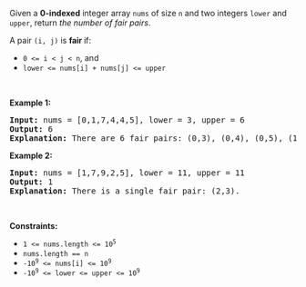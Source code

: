 <p>Given a <strong>0-indexed</strong> integer array <code>nums</code> of size <code>n</code> and two integers <code>lower</code> and <code>upper</code>, return <em>the number of fair pairs</em>.</p>

<p>A pair <code>(i, j)</code> is <b>fair </b>if:</p>

<ul>
	<li><code>0 &lt;= i &lt; j &lt; n</code>, and</li>
	<li><code>lower &lt;= nums[i] + nums[j] &lt;= upper</code></li>
</ul>

<p>&nbsp;</p>
<p><strong class="example">Example 1:</strong></p>

<pre><strong>Input:</strong> nums = [0,1,7,4,4,5], lower = 3, upper = 6
<strong>Output:</strong> 6
<strong>Explanation:</strong> There are 6 fair pairs: (0,3), (0,4), (0,5), (1,3), (1,4), and (1,5).
</pre>

<p><strong class="example">Example 2:</strong></p>

<pre><strong>Input:</strong> nums = [1,7,9,2,5], lower = 11, upper = 11
<strong>Output:</strong> 1
<strong>Explanation:</strong> There is a single fair pair: (2,3).
</pre>

<p>&nbsp;</p>
<p><strong>Constraints:</strong></p>

<ul>
	<li><code>1 &lt;= nums.length &lt;= 10<sup>5</sup></code></li>
	<li><code>nums.length == n</code></li>
	<li><code><font face="monospace">-10<sup>9</sup></font>&nbsp;&lt;= nums[i] &lt;= 10<sup>9</sup></code></li>
	<li><code><font face="monospace">-10<sup>9</sup>&nbsp;&lt;= lower &lt;= upper &lt;= 10<sup>9</sup></font></code></li>
</ul>
